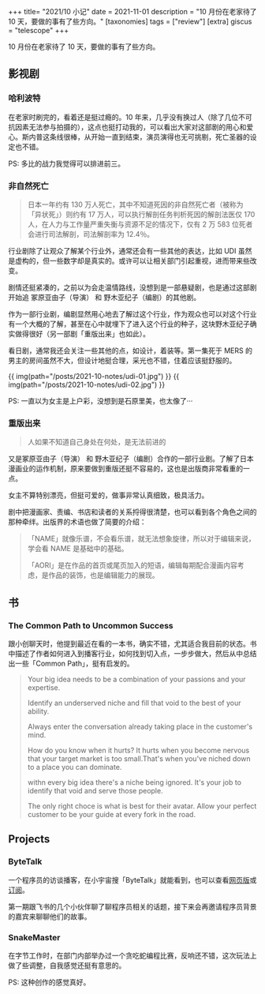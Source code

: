 +++
title= "2021/10 小记"
date = 2021-11-01
description = "10 月份在老家待了 10 天，要做的事有了些方向。"
[taxonomies]
tags = ["review"]
[extra]
giscus = "telescope"
+++

10 月份在老家待了 10 天，要做的事有了些方向。

## 影视剧

### 哈利波特

在老家时刷完的，看着还是挺过瘾的。10 年来，几乎没有换过人（除了几位不可抗因素无法参与拍摄的），这点也挺打动我的，可以看出大家对这部剧的用心和爱心。斯内普这条线很棒，从开始一直到结束，演员演得也无可挑剔，死亡圣器的设定也不错。

PS: 多比的战力我觉得可以排进前三。

### 非自然死亡

> 日本一年约有 130 万人死亡，其中不知道死因的非自然死亡者（被称为「异状死」）则约有 17 万人，可以执行解剖任务判析死因的解剖法医仅 170 人，在人力与工作量严重失衡与资源不足的情况下，仅有 2 万 583 位死者会进行司法解剖，司法解剖率为 12.4％。

行业剧除了让观众了解某个行业外，通常还会有一些其他的表达，比如 UDI 虽然是虚构的，但一些数字却是真实的。或许可以让相关部门引起重视，进而带来些改变。

剧情还挺紧凑的，之前以为会走温情路线，没想到是一部悬疑剧，也是通过这部剧开始追 冢原亚由子（导演） 和 野木亚纪子（编剧）的其他剧。

作为一部行业剧，编剧显然用心地去了解过这个行业，作为观众也可以对这个行业有一个大概的了解，甚至在心中就埋下了进入这个行业的种子，这块野木亚纪子确实做得很好（另一部剧「重版出来」也如此）。

看日剧，通常我还会关注一些其他的点，如设计，着装等。第一集死于 MERS 的男主的房间虽然不大，但设计地挺合理，采光也不错，住着应该挺舒服的。

{{ img(path="/posts/2021-10-notes/udi-01.jpg") }}
{{ img(path="/posts/2021-10-notes/udi-02.jpg") }}

PS: 一直以为女主是上户彩，没想到是石原里美，也太像了···

### 重版出来

> 人如果不知道自己身处在何处，是无法前进的

又是冢原亚由子（导演） 和 野木亚纪子（编剧）合作的一部行业剧。了解了日本漫画业的运作机制，原来要做到重版还挺不容易的，这也是出版商非常看重的一点。

女主不算特别漂亮，但挺可爱的，做事非常认真细致，极具活力。

剧中把漫画家、责编、书店和读者的关系捋得很清楚，也可以看到各个角色之间的那种牵绊。出版界的术语也做了简要的介绍：

> 「NAME」就像乐谱，不会看乐谱，就无法想象旋律，所以对于编辑来说，学会看 NAME 是基础中的基础。
>
> 「AORI」是在作品的首页或尾页加入的短语，编辑每期配合漫画内容考虑，是作品的装饰，也是编辑能力的展现。

## 书

### The Common Path to Uncommon Success

跟小创聊天时，他提到最近在看的一本书，确实不错，尤其适合我目前的状态。书中描述了作者如何进入到播客行业，如何找到切入点，一步步做大，然后从中总结出一些「Common Path」，挺有启发的。

> Your big idea needs to be a combination of your passions and your expertise.
>
> Identify an underserved niche and fill that void to the best of your ability.
>
> Always enter the conversation already taking place in the customer's mind.
>
> How do you know when it hurts? It hurts when you become nervous that your target market is too small.That's when you've niched down to a place you can dominate.
>
> withn every big idea there's a niche being ignored. It's your job to identify that void and serve those people.
>
> The only right choce is what is best for their avatar. Allow your perfect customer to be your guide at every fork in the road.

## Projects

### ByteTalk

一个程序员的访谈播客，在小宇宙搜「ByteTalk」就能看到，也可以查看[网页版](https://bytetalk.fm)或[订阅](https://bytetalk.fm/index.xml)。

第一期跟飞书的几个小伙伴聊了聊程序员相关的话题，接下来会再邀请程序员背景的嘉宾来聊聊他们的故事。

### SnakeMaster

在字节工作时，在部门内部举办过一个贪吃蛇编程比赛，反响还不错，这次玩法上做了些调整，自我感觉还挺有意思的。

PS: 这种创作的感觉真好。

